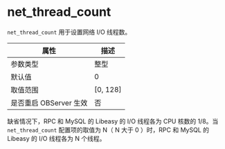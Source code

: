 net_thread_count 
=====================================

`net_thread_count` 用于设置网络 I/O 线程数。


|      **属性**      |        **描述**        |
|------------------|----------------------|
| 参数类型             | 整型                   |
| 默认值              | 0                  |
| 取值范围             | \[0, 128\] |
| 是否重启 OBServer 生效 | 否                    |



缺省情况下，RPC 和 MySQL 的 Libeasy 的 I/O 线程各为 CPU 核数的 1/8。当 `net_thread_count` 配置项的取值为 N（ N 大于 0 ）时，RPC 和 MySQL 的 Libeasy 的 I/O 线程各为 N 个线程。
